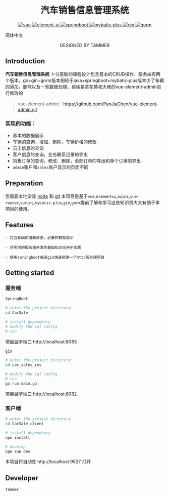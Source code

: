 <h1 align="center">汽车销售信息管理系统</h1>

<p align="center">
  <a href="https://github.com/vuejs/vue">
    <img src="https://img.shields.io/badge/vue-brightgreeng" alt="vue">
  </a>
  <a href="https://element.eleme.cn/#/zh-CN">
    <img src="https://img.shields.io/badge/ElementUI-purple
    " alt="element-ui">
  </a>
  <a href="https://spring.io/">
    <img src="https://img.shields.io/badge/SpringBoot-brightgreen" alt="springboot">
  </a>
  <a href="https://baomidou.com/">
    <img src="https://img.shields.io/badge/mybatis_plus-purple
    " alt="mybatis-plus">
  </a>
  <a href="https://github.com/gin-gonic/gin">
    <img src="https://img.shields.io/badge/gin-brightgreen" alt="gin">       
  </a>
  <a href="https://gorm.io/zh_CN/docs/index.html">
    <img src="https://img.shields.io/badge/gorm-purple" alt="gorm">
  </a>
</p>

简体中文

<p align="center">DESIGNED BY TAMMER</p>

## Introduction

**汽车销售信息管理系统**
十分基础的课程设计包含基本的CRUD操作，服务端有两个版本，go+gin+gorm版本相较于java+springboot+mybatis-plus版本少了车辆的添加，删除以及一些数据处理，前端是拿花裤衩大佬的vue-element-admin进行修改的

> vue-element-admin：https://github.com/PanJiaChen/vue-element-admin.git

### 实现的功能：

- 基本的数据展示
- 车辆的查询、增加、删除，车辆价格的修改
- 员工信息的查询
- 客户信息的查询，业务联系记录的导出
- 销售订单的查询、修改、删除，全部订单的导出和单个订单的导出
- `admin`账户和`sales`账户显示的页面不同

## Preparation

您需要本地安装 [node](https://nodejs.org/) 和 [git](https://git-scm.com/)
本项目是基于`vue`,`elementui`,`axios`,`vue-router`,`spring`,`mybatis-plus`,`gin`,`gorm`提前了解和学习这些知识将大大有助于本项目的使用。

## Features

```
- 包含基础的增删改查，必要的数据展示

- 将所学的服务端开发的基础知识应用于实践

- 使用springboot或者gin快速搭建一个http服务端项目
```

## Getting started
### 服务端

```bash
SpringBoot: 

# enter the project directory
cd CarSale

# install dependency
# modify the sql config
# run 
```
项目监听端口 http://localhost:8083 
```bash
gin

# enter the project directory
cd car_sales_ims

# modify the sql config
# run
go run main.go 
```
项目监听端口 http://localhost:8082
### 客户端

```bash
# enter the project directory
cd CarSale_client

# install dependency
npm install

# develop
npm run dev
```
本项目将自动在 http://localhost:9527 打开

## Developer

`tammer`

